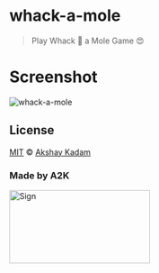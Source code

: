 # whack-a-mole

> Play Whack :ghost: a Mole Game :heart_eyes:

# Screenshot

![whack-a-mole](http://imgur.com/TXjzDDs.png)

## License

[MIT](LICENSE.md) © [Akshay Kadam](https://github.com/deadcoder0904)

### Made by A2K

<img src="http://imgur.com/jfmA33n.png" alt="Sign" width=250 height=130 />
